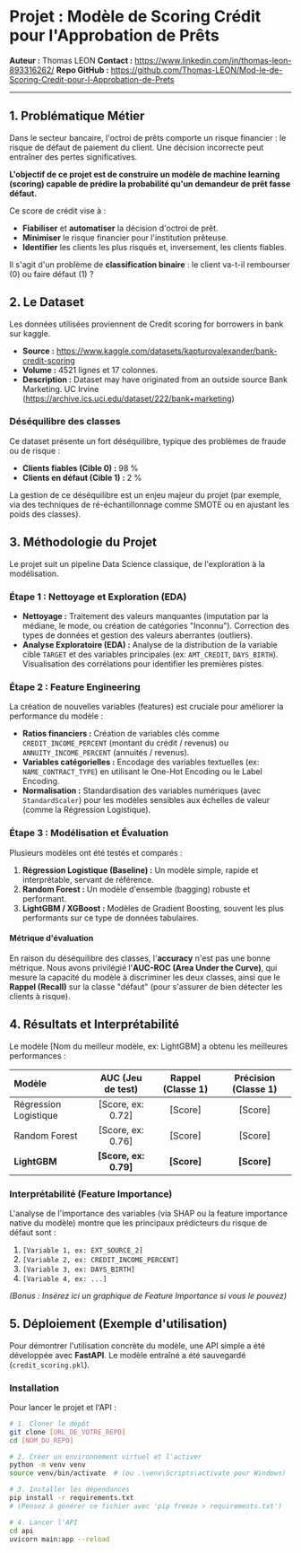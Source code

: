 # Projet : Modèle de Scoring Crédit pour l'Approbation de Prêts

**Auteur :** Thomas LEON
**Contact :** https://www.linkedin.com/in/thomas-leon-893316262/
**Repo GitHub :** https://github.com/Thomas-LEON/Mod-le-de-Scoring-Credit-pour-l-Approbation-de-Prets

---

## 1. Problématique Métier

Dans le secteur bancaire, l'octroi de prêts comporte un risque financier : le risque de défaut de paiement du client. Une décision incorrecte peut entraîner des pertes significatives.

**L'objectif de ce projet est de construire un modèle de machine learning (scoring) capable de prédire la probabilité qu'un demandeur de prêt fasse défaut.**

Ce score de crédit vise à :
* **Fiabiliser** et **automatiser** la décision d'octroi de prêt.
* **Minimiser** le risque financier pour l'institution prêteuse.
* **Identifier** les clients les plus risqués et, inversement, les clients fiables.

Il s'agit d'un problème de **classification binaire** : le client va-t-il rembourser (0) ou faire défaut (1) ?

## 2. Le Dataset

Les données utilisées proviennent de Credit scoring for borrowers in bank sur kaggle.

* **Source :** https://www.kaggle.com/datasets/kapturovalexander/bank-credit-scoring
* **Volume :** 4521 lignes et 17 colonnes.
* **Description :** Dataset may have originated from an outside source Bank Marketing. UC Irvine
(https://archive.ics.uci.edu/dataset/222/bank+marketing)

### Déséquilibre des classes
Ce dataset présente un fort déséquilibre, typique des problèmes de fraude ou de risque :
* **Clients fiables (Cible 0) :** 98 %
* **Clients en défaut (Cible 1) :** 2 %

La gestion de ce déséquilibre est un enjeu majeur du projet (par exemple, via des techniques de ré-échantillonnage comme SMOTE ou en ajustant les poids des classes).

## 3. Méthodologie du Projet

Le projet suit un pipeline Data Science classique, de l'exploration à la modélisation.

### Étape 1 : Nettoyage et Exploration (EDA)
* **Nettoyage :** Traitement des valeurs manquantes (imputation par la médiane, le mode, ou création de catégories "Inconnu"). Correction des types de données et gestion des valeurs aberrantes (outliers).
* **Analyse Exploratoire (EDA) :** Analyse de la distribution de la variable cible `TARGET` et des variables principales (ex: `AMT_CREDIT`, `DAYS_BIRTH`). Visualisation des corrélations pour identifier les premières pistes.

### Étape 2 : Feature Engineering
La création de nouvelles variables (features) est cruciale pour améliorer la performance du modèle :
* **Ratios financiers :** Création de variables clés comme `CREDIT_INCOME_PERCENT` (montant du crédit / revenus) ou `ANNUITY_INCOME_PERCENT` (annuités / revenus).
* **Variables catégorielles :** Encodage des variables textuelles (ex: `NAME_CONTRACT_TYPE`) en utilisant le One-Hot Encoding ou le Label Encoding.
* **Normalisation :** Standardisation des variables numériques (avec `StandardScaler`) pour les modèles sensibles aux échelles de valeur (comme la Régression Logistique).

### Étape 3 : Modélisation et Évaluation
Plusieurs modèles ont été testés et comparés :

1.  **Régression Logistique (Baseline) :** Un modèle simple, rapide et interprétable, servant de référence.
2.  **Random Forest :** Un modèle d'ensemble (bagging) robuste et performant.
3.  **LightGBM / XGBoost :** Modèles de Gradient Boosting, souvent les plus performants sur ce type de données tabulaires.

#### Métrique d'évaluation
En raison du déséquilibre des classes, l'**accuracy** n'est pas une bonne métrique. Nous avons privilégié l'**AUC-ROC (Area Under the Curve)**, qui mesure la capacité du modèle à discriminer les deux classes, ainsi que le **Rappel (Recall)** sur la classe "défaut" (pour s'assurer de bien détecter les clients à risque).

## 4. Résultats et Interprétabilité

Le modèle [Nom du meilleur modèle, ex: LightGBM] a obtenu les meilleures performances :

| Modèle | AUC (Jeu de test) | Rappel (Classe 1) | Précision (Classe 1) |
| :--- | :---: | :---: | :---: |
| Régression Logistique | [Score, ex: 0.72] | [Score] | [Score] |
| Random Forest | [Score, ex: 0.76] | [Score] | [Score] |
| **LightGBM** | **[Score, ex: 0.79]** | **[Score]** | **[Score]** |

### Interprétabilité (Feature Importance)
L'analyse de l'importance des variables (via SHAP ou la feature importance native du modèle) montre que les principaux prédicteurs du risque de défaut sont :

1.  `[Variable 1, ex: EXT_SOURCE_2]`
2.  `[Variable 2, ex: CREDIT_INCOME_PERCENT]`
3.  `[Variable 3, ex: DAYS_BIRTH]`
4.  `[Variable 4, ex: ...]`

*(Bonus : Insérez ici un graphique de Feature Importance si vous le pouvez)*

## 5. Déploiement (Exemple d'utilisation)

Pour démontrer l'utilisation concrète du modèle, une API simple a été développée avec **FastAPI**. Le modèle entraîné a été sauvegardé (`credit_scoring.pkl`).

### Installation
Pour lancer le projet et l'API :

```bash
# 1. Cloner le dépôt
git clone [URL_DE_VOTRE_REPO]
cd [NOM_DU_REPO]

# 2. Créer un environnement virtuel et l'activer
python -m venv venv
source venv/bin/activate  # (ou .\venv\Scripts\activate pour Windows)

# 3. Installer les dépendances
pip install -r requirements.txt
# (Pensez à générer ce fichier avec 'pip freeze > requirements.txt')

# 4. Lancer l'API
cd api
uvicorn main:app --reload
